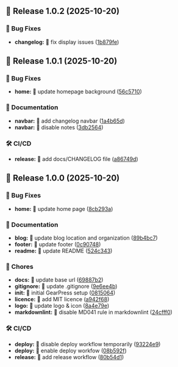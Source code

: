 ## 🔖 Release 1.0.2 (2025-10-20)

### 🐛 Bug Fixes

* **changelog:** :bug: fix display issues ([1b879fe](https://github.com/EmirioBomb/GearPress/commit/1b879fe17f88e485a51290ac5a5184629f90f60b))

## 🔖 Release 1.0.1 (2025-10-20)

### 🐛 Bug Fixes

* **home:** :lipstick: update homepage background ([56c5710](https://github.com/EmirioBomb/GearPress/commit/56c5710226e1d03eb131e9bb0dee64d9c64d6b02))

### 📝 Documentation

* **navbar:** :memo: add changelog navbar ([1a4b65d](https://github.com/EmirioBomb/GearPress/commit/1a4b65d960c34b5b707f09d388f597c8b922c304))
* **navbar:** :memo: disable notes ([3db2564](https://github.com/EmirioBomb/GearPress/commit/3db256423c0d1dcc32886ed2c3712309e2324168))

### 🛠️ CI/CD

* **release:** :green_heart: add docs/CHANGELOG file ([a86749d](https://github.com/EmirioBomb/GearPress/commit/a86749df5a2d4d2022a217f5d322109bd4da374a))

## 🔖 Release 1.0.0 (2025-10-20)

### 🐛 Bug Fixes

* **home:** :memo: update home page ([8cb293a](https://github.com/EmirioBomb/GearPress/commit/8cb293adffa4fd83112d766c9e6ccc61bd9e402b))

### 📝 Documentation

* **blog:** :memo: update blog location and organization ([89b4bc7](https://github.com/EmirioBomb/GearPress/commit/89b4bc700b413f4f6a633ebd1a8f7aff35d76d4c))
* **footer:** :memo: update footer ([0c90748](https://github.com/EmirioBomb/GearPress/commit/0c9074860813d81ca5aa19da2d0fc080162a773b))
* **readme:** :memo: update README ([524c343](https://github.com/EmirioBomb/GearPress/commit/524c3435ab6cbdb4ccc5266c706958ebf0952443))

### 🔧 Chores

* **docs:** :wrench: update base url ([69887b2](https://github.com/EmirioBomb/GearPress/commit/69887b298fe1d9cb55a91dad6ad0ddb9088facdb))
* **gitignore:** :see_no_evil: update .gitignore ([9e6ee4b](https://github.com/EmirioBomb/GearPress/commit/9e6ee4ba7b37042228638129691ab25cfac744d4))
* **init:** :tada: initial GearPress setup ([0815064](https://github.com/EmirioBomb/GearPress/commit/08150645c77e66c38b1be365e6abce60c2a5cdb6))
* **licence:** :page_facing_up: add MIT licence ([a942f68](https://github.com/EmirioBomb/GearPress/commit/a942f683871ebd6e7233ba693b44fefb98a34839))
* **logo:** :bento: update logo & icon ([8a4e79e](https://github.com/EmirioBomb/GearPress/commit/8a4e79e0130047d0709605323954c82ba878da0b))
* **markdownlint:** :rotating_light: disable MD041 rule in markdownlint ([24cfff0](https://github.com/EmirioBomb/GearPress/commit/24cfff087bcb3e53a7db61e968d49d9c428bc2bf))

### 🛠️ CI/CD

* **deploy:** :green_heart: disable deploy workflow temporarily ([93224e9](https://github.com/EmirioBomb/GearPress/commit/93224e9696998657668c200a83fd6d6969d43bce))
* **deploy:** :green_heart: enable deploy workfow ([08b592f](https://github.com/EmirioBomb/GearPress/commit/08b592f6b5714c8d03daae6a907bb6a0a831b140))
* **release:** :green_heart: add release workflow ([80b54d1](https://github.com/EmirioBomb/GearPress/commit/80b54d198ff0052d41b7c3fe4b2e8eedc163ac54))
